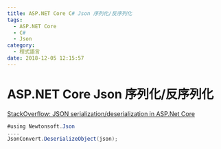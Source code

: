 ```yaml
---
title: ASP.NET Core C# Json 序列化/反序列化
tags:
  - ASP.NET Core
  - C#
  - Json
category:
  - 程式語言
date: 2018-12-05 12:15:57
---
```

# ASP.NET Core Json 序列化/反序列化 ##

[StackOverflow: JSON serialization/deserialization in ASP.Net Core](https://stackoverflow.com/questions/29841503/json-serialization-deserialization-in-asp-net-core)  

```C#
#using Newtonsoft.Json
....
JsonConvert.DeserializeObject(json);
```
